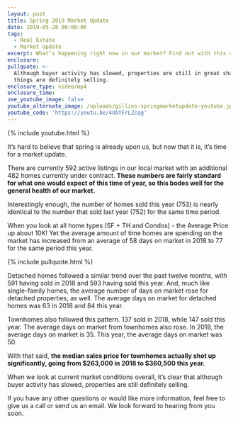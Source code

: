 ```yaml
---
layout: post
title: Spring 2019 Market Update
date: 2019-05-28 00:00:00
tags:
  - Real Estate
  - Market Update
excerpt: What’s happening right now in our market? Find out with this quick update.
enclosure:
pullquote: >-
  Although buyer activity has slowed, properties are still in great shape and
  things are definitely selling.
enclosure_type: video/mp4
enclosure_time:
use_youtube_image: false
youtube_alternate_image: /uploads/gillies-springmarketupdate-youtube.jpg
youtube_code: 'https://youtu.be/4UbYFrLZcqg'
---
```


{% include youtube.html %}

It’s hard to believe that spring is already upon us, but now that it is, it’s time for a market update.

There are currently 592 active listings in our local market with an additional 482 homes currently under contract. **These numbers are fairly standard for what one would expect of this time of year, so this bodes well for the general health of our market.&nbsp;**

Interestingly enough, the number of homes sold this year (753) is nearly identical to the number that sold last year (752) for the same time period.&nbsp;

When you look at all home types (SF + TH and Condos) - the Average Price up about 10K\! Yet the average amount of time homes are spending on the market has increased from an average of 58 days on market in 2018 to 77 for the same period this year.

{% include pullquote.html %}

Detached homes followed a similar trend over the past twelve months, with 591 having sold in 2018 and 593 having sold this year. And, much like single-family homes, the average number of days on market rose for detached properties, as well. The average days on market for detached homes was 63 in 2018 and 84 this year.&nbsp;

Townhomes also followed this pattern. 137 sold in 2018, while 147 sold this year. The average days on market from townhomes also rose. In 2018, the average days on market is 35. This year, the average days on market was 50.

With that said, **the median sales price for townhomes actually shot up significantly, going from $263,000 in 2018 to $360,500 this year.**&nbsp;

When we look at current market conditions overall, it’s clear that although buyer activity has slowed, properties are still definitely selling.&nbsp;

If you have any other questions or would like more information, feel free to give us a call or send us an email. We look forward to hearing from you soon.<br>&nbsp;